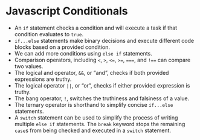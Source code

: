 # Javascript Conditionals



* An `if` statement checks a condition and will execute a task if that condition evaluates to `true`.
* `if...else` statements make binary decisions and execute different code blocks based on a provided condition.
* We can add more conditions using `else if` statements.
* Comparison operators, including `<`, `>`, `<=`, `>=`, `===`, and `!==` can compare two values.
* The logical and operator, `&&`, or “and”, checks if both provided expressions are truthy.
* The logical operator `||`, or “or”, checks if either provided expression is truthy.
* The bang operator, `!`, switches the truthiness and falsiness of a value.
* The ternary operator is shorthand to simplify concise `if...else` statements.
* A `switch` statement can be used to simplify the process of writing multiple `else if` statements. The `break` keyword stops the remaining `case`s from being checked and executed in a `switch` statement.


